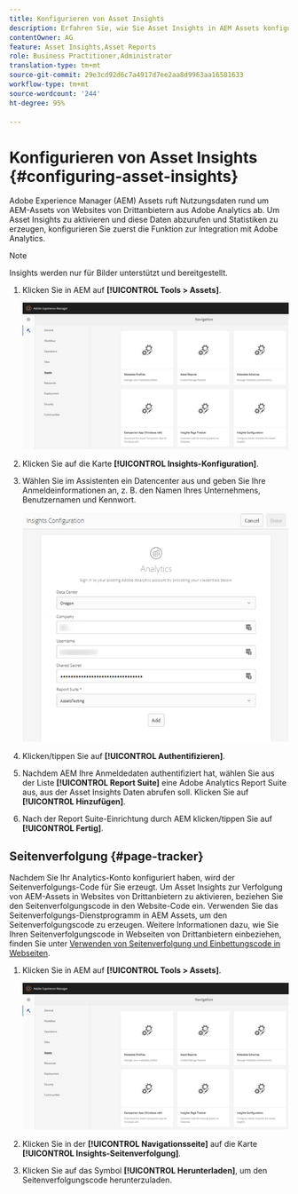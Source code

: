 ```yaml
---
title: Konfigurieren von Asset Insights
description: Erfahren Sie, wie Sie Asset Insights in AEM Assets konfigurieren können.
contentOwner: AG
feature: Asset Insights,Asset Reports
role: Business Practitioner,Administrator
translation-type: tm+mt
source-git-commit: 29e3cd92d6c7a4917d7ee2aa8d9963aa16581633
workflow-type: tm+mt
source-wordcount: '244'
ht-degree: 95%

---
```



# Konfigurieren von Asset Insights {#configuring-asset-insights}

Adobe Experience Manager (AEM) Assets ruft Nutzungsdaten rund um AEM-Assets von Websites von Drittanbietern aus Adobe Analytics ab. Um Asset Insights zu aktivieren und diese Daten abzurufen und Statistiken zu erzeugen, konfigurieren Sie zuerst die Funktion zur Integration mit Adobe Analytics.

>[!NOTE]
>
>Insights werden nur für Bilder unterstützt und bereitgestellt.

1. Klicken Sie in AEM auf **[!UICONTROL Tools > Assets]**.

   ![chlimage_1-210](assets/chlimage_1-210.png)

1. Klicken Sie auf die Karte **[!UICONTROL Insights-Konfiguration]**.
1. Wählen Sie im Assistenten ein Datencenter aus und geben Sie Ihre Anmeldeinformationen an, z. B. den Namen Ihres Unternehmens, Benutzernamen und Kennwort.

   ![chlimage_1-211](assets/insights_config2.png)

1. Klicken/tippen Sie auf **[!UICONTROL Authentifizieren]**.
1. Nachdem AEM Ihre Anmeldedaten authentifiziert hat, wählen Sie aus der Liste **[!UICONTROL Report Suite]** eine Adobe Analytics Report Suite aus, aus der Asset Insights Daten abrufen soll. Klicken Sie auf **[!UICONTROL Hinzufügen]**.
1. Nach der Report Suite-Einrichtung durch AEM klicken/tippen Sie auf **[!UICONTROL Fertig]**.

## Seitenverfolgung {#page-tracker}

Nachdem Sie Ihr Analytics-Konto konfiguriert haben, wird der Seitenverfolgungs-Code für Sie erzeugt. Um Asset Insights zur Verfolgung von AEM-Assets in Websites von Drittanbietern zu aktivieren, beziehen Sie den Seitenverfolgungscode in den Website-Code ein. Verwenden Sie das Seitenverfolgungs-Dienstprogramm in AEM Assets, um den Seitenverfolgungscode zu erzeugen. Weitere Informationen dazu, wie Sie Ihren Seitenverfolgungscode in Webseiten von Drittanbietern einbeziehen, finden Sie unter [Verwenden von Seitenverfolgung und Einbettungscode in Webseiten](touch-ui-using-page-tracker.md).

1. Klicken Sie in AEM auf **[!UICONTROL Tools > Assets]**.

   ![chlimage_1-214](assets/chlimage_1-214.png)

1. Klicken Sie in der **[!UICONTROL Navigationsseite]** auf die Karte **[!UICONTROL Insights-Seitenverfolgung]**.
1. Klicken Sie auf das Symbol **[!UICONTROL Herunterladen]**, um den Seitenverfolgungscode herunterzuladen.